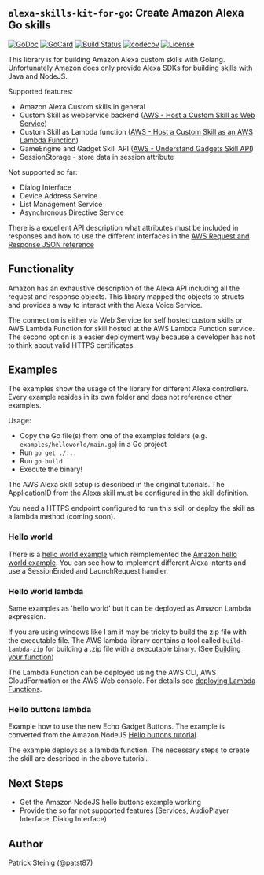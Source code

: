 ## `alexa-skills-kit-for-go`: Create Amazon Alexa Go skills

[![GoDoc][1]][2]
[![GoCard][3]][4]
[![Build Status][5]][6]
[![codecov][7]][8]
[![License][9]][10]

[1]: https://godoc.org/github.com/patst/alexa-skills-kit-for-go?status.svg
[2]: https://godoc.org/github.com/patst/alexa-skills-kit-for-go
[3]: https://goreportcard.com/badge/patst/alexa-skills-kit-for-go
[4]: https://goreportcard.com/report/patst/alexa-skills-kit-for-go
[5]: https://travis-ci.org/patst/alexa-skills-kit-for-go.svg?branch=master
[6]: https://travis-ci.org/patst/alexa-skills-kit-for-go
[7]: https://codecov.io/gh/patst/alexa-skills-kit-for-go/branch/master/graph/badge.svg
[8]: https://codecov.io/gh/patst/alexa-skills-kit-for-go
[9]: https://img.shields.io/badge/License-Apache%202.0-blue.svg
[10]: https://github.com/patst/alexa-skills-kit-for-go/blob/master/LICENSE

This library is for building Amazon Alexa custom skills with Golang. Unfortunately Amazon does only provide Alexa SDKs for building skills with Java and NodeJS.

Supported features:

* Amazon Alexa Custom skills in general
* Custom Skill as webservice backend ([AWS - Host a Custom Skill as Web Service](https://developer.amazon.com/docs/custom-skills/host-a-custom-skill-as-a-web-service.html))
* Custom Skill as Lambda function ([AWS - Host a Custom Skill as an AWS Lambda Function](https://developer.amazon.com/docs/custom-skills/host-a-custom-skill-as-an-aws-lambda-function.html))
* GameEngine and Gadget Skill API ([AWS - Understand Gadgets Skill API](https://developer.amazon.com/docs/gadget-skills/understand-gadgets-skill-api.html))
* SessionStorage - store data in session attribute

Not supported so far:
* Dialog Interface
* Device Address Service
* List Management Service
* Asynchronous Directive Service

There is a excellent API description what attributes must be included in responses and how to use the different interfaces in the [AWS Request and Response JSON reference](https://developer.amazon.com/docs/custom-skills/request-and-response-json-reference.html)

## Functionality

Amazon has an exhaustive description of the Alexa API including all the request and response objects. This library mapped the objects to structs and provides a way to interact with the Alexa Voice Service.

The connection is either via Web Service for self hosted custom skills or AWS Lambda Function for skill hosted at the AWS Lambda Function service.
The second option is a easier deployment way because a developer has not to think about valid HTTPS certificates.

## Examples

The examples show the usage of the library for different Alexa controllers. Every example resides in its own folder and does not reference other examples.

Usage:

* Copy the Go file(s) from one of the examples folders (e.g. `examples/helloworld/main.go`) in a Go project
* Run `go get ./...`
* Run `go build`
* Execute the binary!

The AWS Alexa skill setup is described in the original tutorials.
The ApplicationID from the Alexa skill must be configured in the skill definition.

You need a HTTPS endpoint configured to run this skill or deploy the skill as a lambda method (coming soon).

### Hello world

There is a [hello world example](example/helloworld.go) which reimplemented the [Amazon hello world example](https://github.com/alexa/alexa-skills-kit-sdk-for-java/tree/2.0.x/samples).
You can see how to implement different Alexa intents and use a SessionEnded and LaunchRequest handler.

### Hello world lambda

Same examples as 'hello world' but it can be deployed as Amazon Lambda expression.

If you are using windows like I am it may be tricky to build the zip file with the executable file. The AWS lambda library contains a tool called `build-lambda-zip` for building a .zip file with a executable binary. (See [Building your function](https://github.com/aws/aws-lambda-go))

The Lambda Function can be deployed using the AWS CLI, AWS CloudFormation or the AWS Web console. For details see [deploying Lambda Functions](https://docs.aws.amazon.com/lambda/latest/dg/deploying-lambda-apps.html).

### Hello buttons lambda

Example how to use the new Echo Gadget Buttons. The example is converted from the Amazon NodeJS [Hello buttons tutorial](https://github.com/alexa/skill-sample-nodejs-buttons-hellobuttons).

The example deploys as a lambda function. The necessary steps to create the skill are described in the above tutorial.

## Next Steps

* Get the Amazon NodeJS hello buttons example working
* Provide the so far not supported features (Services, AudioPlayer Interface, Dialog Interface)

## Author

Patrick Steinig ([@patst87](http://twitter.com/patst87))
